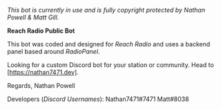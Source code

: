 *This bot is currently in use and is fully copyright protected by Nathan Powell & Matt Gill.*

**Reach Radio Public Bot**

This bot was coded and designed for *Reach Radio* and uses a backend panel based around *RadioPanel*. 

Looking for a custom Discord bot for your station or community. Head to [https://nathan7471.dev].

Regards,
Nathan Powell

Developers (*Discord Usernames*):
Nathan7471#7471
Matt#8038
